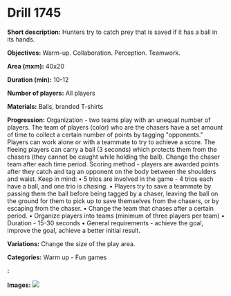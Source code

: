 # Drill 1745

**Short description:**
Hunters try to catch prey that is saved if it has a ball in its hands.

**Objectives:**
Warm-up. Collaboration. Perception. Teamwork.

**Area (mxm):**
40x20

**Duration (min):**
10-12

**Number of players:**
All players

**Materials:**
Balls, branded T-shirts

**Progression:**
Organization - two teams play with an unequal number of players. The team of players (color) who are the chasers have a set amount of time to collect a certain number of points by tagging "opponents." Players can work alone or with a teammate to try to achieve a score. The fleeing players can carry a ball (3 seconds) which protects them from the chasers (they cannot be caught while holding the ball). Change the chaser team after each time period. Scoring method - players are awarded points after they catch and tag an opponent on the body between the shoulders and waist. Keep in mind: • 5 trios are involved in the game - 4 trios each have a ball, and one trio is chasing. • Players try to save a teammate by passing them the ball before being tagged by a chaser, leaving the ball on the ground for them to pick up to save themselves from the chasers, or by escaping from the chaser. • Change the team that chases after a certain period. • Organize players into teams (minimum of three players per team) • Duration - 15-30 seconds • General requirements - achieve the goal, improve the goal, achieve a better initial result.

**Variations:**
Change the size of the play area.

**Categories:**
Warm up - Fun games

**:**


**Images:**
![](https://www.coachingfutsal.com/\images\14cd7cf0-e898-424f-a943-8278f5a0a676_326.png)

